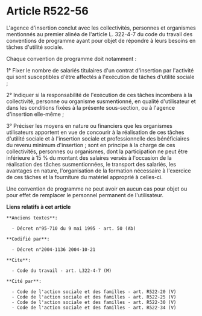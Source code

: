 # Article R522-56

L'agence d'insertion conclut avec les collectivités, personnes et organismes mentionnés au premier alinéa de l'article L.
322-4-7 du code du travail des conventions de programme ayant pour objet de répondre à leurs besoins en tâches d'utilité
sociale.

Chaque convention de programme doit notamment :

1° Fixer le nombre de salariés titulaires d'un contrat d'insertion par l'activité qui sont susceptibles d'être affectés à
l'exécution de tâches d'utilité sociale ;

2° Indiquer si la responsabilité de l'exécution de ces tâches incombera à la collectivité, personne ou organisme
susmentionné, en qualité d'utilisateur et dans les conditions fixées à la présente sous-section, ou à l'agence d'insertion
elle-même ;

3° Préciser les moyens en nature ou financiers que les organismes utilisateurs apportent en vue de concourir à la réalisation
de ces tâches d'utilité sociale et à l'insertion sociale et professionnelle des bénéficiaires du revenu minimum d'insertion ;
sont en principe à la charge de ces collectivités, personnes ou organismes, dont la participation ne peut être inférieure à
15 % du montant des salaires versés à l'occasion de la réalisation des tâches susmentionnées, le transport des salariés, les
avantages en nature, l'organisation de la formation nécessaire à l'exercice de ces tâches et la fourniture du matériel
approprié à celles-ci.

Une convention de programme ne peut avoir en aucun cas pour objet ou pour effet de remplacer le personnel permanent de
l'utilisateur.

**Liens relatifs à cet article**

	**Anciens textes**:

	  - Décret n°95-710 du 9 mai 1995 - art. 50 (Ab)

	**Codifié par**:

	  - Décret n°2004-1136 2004-10-21

	**Cite**:

	  - Code du travail - art. L322-4-7 (M)

	**Cité par**:

	  - Code de l'action sociale et des familles - art. R522-20 (V)
	  - Code de l'action sociale et des familles - art. R522-25 (V)
	  - Code de l'action sociale et des familles - art. R522-30 (V)
	  - Code de l'action sociale et des familles - art. R522-34 (V)
